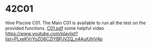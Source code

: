 # 42C01
Hive Piscine C01.
The Main C01 is available to run all the test on the provided functions.
[C01.pdf](https://github.com/user-attachments/files/19151340/C01.pdf)
some helpful video
https://www.youtube.com/playlist?list=PLxeKVrYoZO6CZlYBPJVZQ_n4AulUhjV4p
